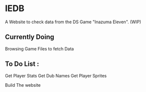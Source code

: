 # IEDB
A Website to check data from the DS Game "Inazuma Eleven". (WIP)

## Currently Doing

Browsing Game Files to fetch Data 

## To Do List :

Get Player Stats
Get Dub Names
Get Player Sprites

Build The website
